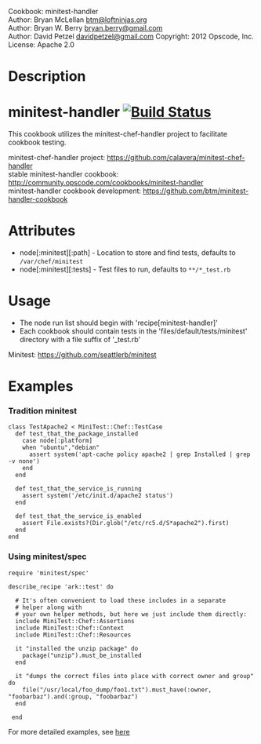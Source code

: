 Cookbook: minitest-handler  
Author: Bryan McLellan <btm@loftninjas.org>  
Author: Bryan W. Berry <bryan.berry@gmail.com>  
Author: David Petzel <davidpetzel@gmail.com>
Copyright: 2012 Opscode, Inc.  
License: Apache 2.0  

Description
===========

# <a name="title"></a> minitest-handler [![Build Status](https://secure.travis-ci.org/btm/minitest-handler-cookbook.png?branch=master)](http://travis-ci.org/btm/minitest-handler-cookbook)

This cookbook utilizes the minitest-chef-handler project to facilitate cookbook testing.

minitest-chef-handler project: https://github.com/calavera/minitest-chef-handler  
stable minitest-handler cookbook: http://community.opscode.com/cookbooks/minitest-handler  
minitest-handler cookbook development: https://github.com/btm/minitest-handler-cookbook  

Attributes
==========

* node[:minitest][:path] - Location to store and find tests, defaults to `/var/chef/minitest`
* node[:minitest][:tests] - Test files to run, defaults to `**/*_test.rb`

Usage
=====

* The node run list should begin with 'recipe[minitest-handler]'
* Each cookbook should contain tests in the 'files/default/tests/minitest' directory with a file suffix of '_test.rb'

Minitest: https://github.com/seattlerb/minitest

Examples
========

### Tradition minitest

    class TestApache2 < MiniTest::Chef::TestCase
      def test_that_the_package_installed
        case node[:platform]
        when "ubuntu","debian"
          assert system('apt-cache policy apache2 | grep Installed | grep -v none')
        end
      end
    
      def test_that_the_service_is_running
        assert system('/etc/init.d/apache2 status')
      end
    
      def test_that_the_service_is_enabled
        assert File.exists?(Dir.glob("/etc/rc5.d/S*apache2").first)
      end
    end


### Using minitest/spec

    require 'minitest/spec'

    describe_recipe 'ark::test' do

      # It's often convenient to load these includes in a separate
      # helper along with
      # your own helper methods, but here we just include them directly:
      include MiniTest::Chef::Assertions
      include MiniTest::Chef::Context
      include MiniTest::Chef::Resources

      it "installed the unzip package" do
        package("unzip").must_be_installed
      end

      it "dumps the correct files into place with correct owner and group" do
        file("/usr/local/foo_dump/foo1.txt").must_have(:owner, "foobarbaz").and(:group, "foobarbaz")
      end

     end

For more detailed examples, see [here](https://github.com/calavera/minitest-chef-handler/blob/v0.4.0/examples/spec_examples/files/default/tests/minitest/example_test.rb)
